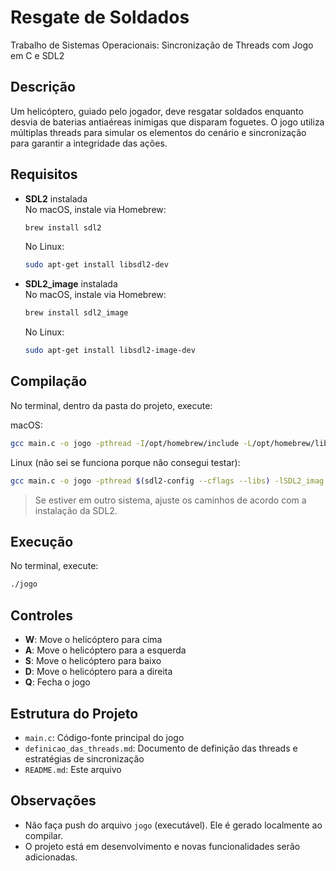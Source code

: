 # Resgate de Soldados

Trabalho de Sistemas Operacionais: Sincronização de Threads com Jogo em C e SDL2

## Descrição

Um helicóptero, guiado pelo jogador, deve resgatar soldados enquanto desvia de baterias antiaéreas inimigas que disparam foguetes. O jogo utiliza múltiplas threads para simular os elementos do cenário e sincronização para garantir a integridade das ações.

## Requisitos

- **SDL2** instalada  
  No macOS, instale via Homebrew:

  ```bash
  brew install sdl2
  ```

  No Linux:

  ```bash
  sudo apt-get install libsdl2-dev
  ```

- **SDL2_image** instalada  
  No macOS, instale via Homebrew:

  ```bash
  brew install sdl2_image
  ```

  No Linux:

  ```bash
  sudo apt-get install libsdl2-image-dev
  ```

## Compilação

No terminal, dentro da pasta do projeto, execute:

macOS:

```bash
gcc main.c -o jogo -pthread -I/opt/homebrew/include -L/opt/homebrew/lib -lSDL2 -lSDL2_image
```

Linux (não sei se funciona porque não consegui testar):

```bash
gcc main.c -o jogo -pthread $(sdl2-config --cflags --libs) -lSDL2_imag
```

> Se estiver em outro sistema, ajuste os caminhos de acordo com a instalação da SDL2.

## Execução

No terminal, execute:

```bash
./jogo
```

## Controles

- **W**: Move o helicóptero para cima
- **A**: Move o helicóptero para a esquerda
- **S**: Move o helicóptero para baixo
- **D**: Move o helicóptero para a direita
- **Q**: Fecha o jogo

## Estrutura do Projeto

- `main.c`: Código-fonte principal do jogo
- `definicao_das_threads.md`: Documento de definição das threads e estratégias de sincronização
- `README.md`: Este arquivo

## Observações

- Não faça push do arquivo `jogo` (executável). Ele é gerado localmente ao compilar.
- O projeto está em desenvolvimento e novas funcionalidades serão adicionadas.
